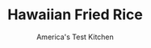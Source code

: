 ---
layout: ../../layouts/MarkdownPostLayout.astro
title: Hawaiian Fried Rice
author: America's Test Kitchen
pubDate: 2023-03-15
description: "Crammed with ham and fresh pineapple, fried rice doesn’t get any better (or easier) than this."
image_url: https://res.cloudinary.com/hksqkdlah/image/upload/ar_1:1,c_fill,dpr_2.0,f_auto,fl_lossy.progressive.strip_profile,g_faces:auto,q_auto:low,w_344/10523_sfs-hawaiianfriedrice-8
tags: ["Main Courses","Pork","Rice","Fruit"]
calories: 2051
protein: 16
carbohydrates: 52
fats: 
fiber: 3
ingredients: ["3 tablespoons, soy sauce","2 tablespoons, toasted sesame oil","1 tablespoon, Sriracha sauce","2 tablespoons plus 1 teaspoon, peanut oil","1 cup (6 ounces) chopped, ham","1 , red bell pepper, stemmed, seeded, and cut into 1/2-inch pieces","6 , scallions, white parts minced, green parts cut into 1/2-inch pieces","1 , small onion, halved and sliced thin","3 , garlic cloves, minced","1 tablespoon, minced fresh ginger","4 cups cooked, long-grain white rice, cold","2 , large eggs, lightly beaten","1 cup 1/2-inch, pineapple pieces"]
serves: 4
time: "40 minutes"
instructions: ["Combine soy sauce, sesame oil, and Sriracha in bowl and set aside. Heat 1 tablespoon peanut oil in 12-inch nonstick skillet over medium-high heat until just smoking. Add ham, bell pepper, scallion whites, and onion and cook, stirring occasionally, until lightly browned, 7 to 9 minutes. Stir in garlic and ginger and cook until fragrant, about 30 seconds. Transfer to plate.","Heat 1 tablespoon peanut oil in now-empty skillet over medium-high heat until shimmering. Add rice and cook, breaking up clumps with spoon, until heated through, about 3 minutes.","Push rice to 1 side of skillet; add remaining 1 teaspoon peanut oil to empty side of skillet. Add eggs to oiled side of skillet and cook, stirring, until set, about 30 seconds. Stir eggs and ham mixture into rice. Stir soy sauce mixture into rice until thoroughly combined. Off heat, stir in pineapple and scallion greens. Serve."]
nutrition: ["493 mg Potassium","241 mg Phosphorus","80 mg Calcium","4 mg Iron","46 mg Magnesium","1248 mg Sodium","2 mg Zinc","25 g Fat","5 mg Niacin (B3)","11 g Monounsaturated","6 g Polyunsaturated","64 mg Vitamin C","113 mg Cholesterol","5 g Saturated","3 g Fiber","124 µg Folic acid","56 µg Folate (food)","6 g Sugars","49 µg Vitamin K","258 g Water","52 g Carbs","266 µg Folate equivalent (total)","16 g Protein","2 mg Vitamin E","99 µg Vitamin A","512 kcal Energy","2051 calories"]
notes: "You can use 6 ounces of chopped leftover ham, ham steak, or deli ham for this recipe."
---